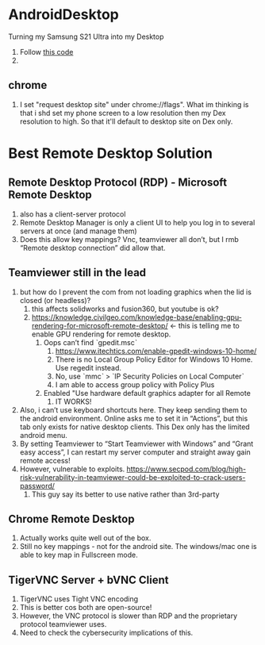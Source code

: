# AndroidDesktop
Turning my Samsung S21 Ultra into my Desktop

1. Follow [this code](https://github.com/tuanpham-dev/termux-ubuntu)
2. 

## chrome
1. I set "request desktop site" under chrome://flags". What im thinking is that i shd set my phone screen to a low resolution then my Dex resolution to high. So that it'll default to desktop site on Dex only.

# Best Remote Desktop Solution
## Remote Desktop Protocol (RDP) - Microsoft Remote Desktop
1. also has a client-server protocol
2. Remote Desktop Manager is only a client UI to help you log in to several servers at once (and manage them)
3. Does this allow key mappings? Vnc, teamviewer all don’t, but I rmb “Remote desktop connection” did allow that.

## Teamviewer still in the lead
1. but how do I prevent the com from not loading graphics when the lid is closed (or headless)?
    1. this affects solidworks and fusion360, but youtube is ok?
    2. https://knowledge.civilgeo.com/knowledge-base/enabling-gpu-rendering-for-microsoft-remote-desktop/ ← this is telling me to enable GPU rendering for remote desktop.
        1. Oops can’t find ˋgpedit.mscˋ
            1. https://www.itechtics.com/enable-gpedit-windows-10-home/ 
            2. There is no Local Group Policy Editor for Windows 10 Home. Use regedit instead.
            3. No, use ˋmmcˋ > `IP Security Policies on Local Computerˋ
            4. I am able to access group policy with Policy Plus
        2. Enabled "Use hardware default graphics adapter for all Remote 
            1. IT WORKS!
2. Also, i can’t use keyboard shortcuts here. They keep sending them to the android environment. Online asks me to set it in “Actions”, but this tab only exists for native desktop clients. This Dex only has the limited android menu.
3. By setting Teamviewer to “Start Teamviewer with Windows” and “Grant easy access”, I can restart my server computer and straight away gain remote access!
4. However, vulnerable to exploits. https://www.secpod.com/blog/high-risk-vulnerability-in-teamviewer-could-be-exploited-to-crack-users-password/ 
    1. This guy say its better to use native rather than 3rd-party 

## Chrome Remote Desktop
1. Actually works quite well out of the box.
2. Still no key mappings - not for the android site. The windows/mac one is able to key map in Fullscreen mode.

## TigerVNC Server + bVNC Client
1. TigerVNC uses Tight VNC encoding
2. This is better cos both are open-source!
3. However, the VNC protocol is slower than RDP and the proprietary protocol teamviewer uses.
4. Need to check the cybersecurity implications of this.
    
